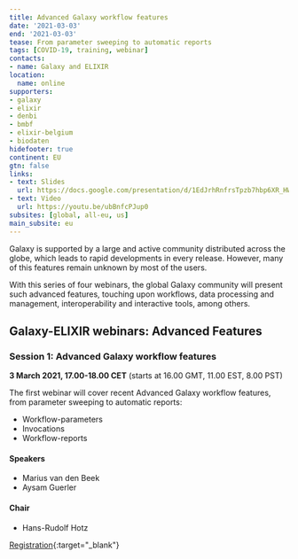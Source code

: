 ```yaml
---
title: Advanced Galaxy workflow features
date: '2021-03-03'
end: '2021-03-03'
tease: From parameter sweeping to automatic reports
tags: [COVID-19, training, webinar]
contacts:
- name: Galaxy and ELIXIR
location:
  name: online
supporters:
- galaxy
- elixir
- denbi
- bmbf
- elixir-belgium
- biodaten
hidefooter: true
continent: EU
gtn: false
links:
- text: Slides
  url: https://docs.google.com/presentation/d/1EdJrhRnfrsTpzb7hbp6XR_HWJCP2r-eVgU5LpG-DH7g/edit#slide=id.gb7c12e366a_0_80
- text: Video
  url: https://youtu.be/ubBnfcPJup0
subsites: [global, all-eu, us]
main_subsite: eu
---
```


Galaxy is supported by a large and active community distributed across the globe, which leads to rapid developments in every release. However, many of this features remain unknown by most of the users.

With this series of four webinars, the global Galaxy community will present such advanced features, touching upon workflows, data processing and management, interoperability and interactive tools, among others. 

## Galaxy-ELIXIR webinars: Advanced Features

### Session 1: Advanced Galaxy workflow features

**3 March 2021, 17.00-18.00 CET** (starts at 16.00 GMT, 11.00 EST, 8.00 PST)

The first webinar will cover recent Advanced Galaxy workflow features, from parameter sweeping to automatic reports:

- Workflow-parameters
- Invocations
- Workflow-reports

#### Speakers

* Marius van den Beek
* Aysam Guerler

#### Chair

* Hans-Rudolf Hotz

[Registration](https://us02web.zoom.us/webinar/register/WN_P5bwskN0RZa_t4rAxJ20nw){:target="_blank"}



